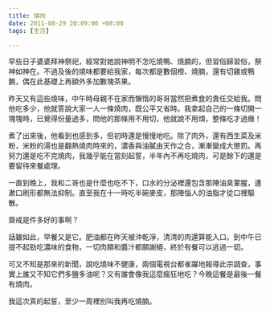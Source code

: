 ```yaml
---
title: 燒肉
date: 2011-08-29 20:09:00 +08:00
tags: [生活]

---
```


早些日子婆婆拜神祭祀，經常對她說神明不怎吃燒鴨、燒腩的，但習俗歸習俗，祭神如神在。不過及後的燒味都要給我家，每次都是數個橙、燒腩，還有切雞或鴨鵝，偶在此基礎上再額外多加數塊茶果。  
  
昨天又有這些燒味，中午時母親不在家而懶惰的哥哥當然把煮食的責任交給我。問他吃多少，他就答說大家一人一條燒肉，既公平又省時。我拿起自己的一條切開一塊塊時，已覺得份量過多，問他的那條用不用切，他就說不用煩，整條吃才過癮！  
  
煮了出來後，他看到也感到多，但初時還是慢慢地吃。除了肉外，還有西生菜及米粉，米粉的湯也是翻熱燒肉時來的，濃香與油膩由天作之合，漸漸變成大懲罰。再努力還是吃不完燒肉，我幾乎能在當刻起誓，半年內不再吃燒肉，可是餘下的還是要留待來餐處理。  
  
一直到晚上，我和二哥也是什麼也吃不下，口水的分泌裡還包含那陣油臭葷腥，連漱口刷形都無法抑制。直至我在十一時吃半碗麥皮，那陣惱人的油脂才從口裡驅散。  
  
齋戒是件多好的事啊？  
  
話雖如此，早餐又是它。肥油都在昨天被沖乾淨，清清的肉還算能入口。到中午已提不起勁吃濃味的食物，一切肉類和醬汁都願謝絕，終於有餐可以逃過一刧。  
  
可又不知是那來的新聞，說吃燒味不健康，兩個電視台都雀躍地報導此宗調查，事實上誰又不知它們多鹽多油呢？又有誰會像我這麼瘋狂地吃？今晚這餐是最後一餐有燒肉。  
  
我這次真的起誓，至少一周裡別叫我再吃燒腩。
